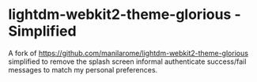 # lightdm-webkit2-theme-glorious - Simplified

A fork of https://github.com/manilarome/lightdm-webkit2-theme-glorious simplified to remove the splash screen informal authenticate success/fail messages to match my personal preferences.